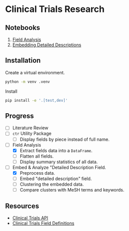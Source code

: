 # Clinical Trials Research

## Notebooks

1. [Field Analysis](./notebooks/01-field-analysis.ipynb)
2. [Embedding Detailed Descriptions](./notebooks/02-embedding-detailed-descriptions.ipynb)

## Installation

Create a virtual environment.

```bash
python -m venv .venv
```

Install

```bash
pip install -e '.[test,dev]'
```

## Progress

- [ ] Literature Review
- [ ] `ctr` Utility Package
  - [ ] Display fields by piece instead of full name.
- [ ] Field Analysis
  - [x] Extract fields data into a `DataFrame`.
  - [ ] Flatten all fields.
  - [ ] Display summary statistics of all data.
- [ ] Embed & Analyze "Detailed Description Field.
  - [x] Preprocess data.
  - [ ] Embed "detailed description" field.
  - [ ] Clustering the embedded data.
  - [ ] Compare clusters with MeSH terms and keywords.

## Resources

- [Clinical Trials API](https://clinicaltrials.gov/data-api/api)
- [Clinical Trials Field Definitions](https://clinicaltrials.gov/data-api/about-api/study-data-structure)
